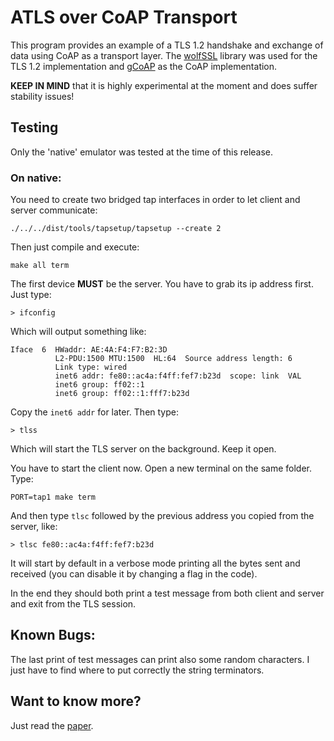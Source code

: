 # ATLS over CoAP Transport

This program provides an example of a TLS 1.2 handshake and exchange of data using CoAP as a transport layer.
The [wolfSSL](https://github.com/wolfSSL/wolfssl) library was used for the TLS 1.2 implementation and [gCoAP](https://riot-os.org/api/group__net__gcoap.html) as the CoAP implementation.

**KEEP IN MIND** that it is highly experimental at the moment and does suffer stability issues!

## Testing

Only the 'native' emulator was tested at the time of this release.

### On native:

You need to create two bridged tap interfaces in order to let client and server communicate:

    ./../../dist/tools/tapsetup/tapsetup --create 2

Then just compile and execute:

    make all term

The first device **MUST** be the server. You have to grab its ip address first. Just type:

    > ifconfig
    
Which will output something like:

```
Iface  6  HWaddr: AE:4A:F4:F7:B2:3D 
          L2-PDU:1500 MTU:1500  HL:64  Source address length: 6
          Link type: wired
          inet6 addr: fe80::ac4a:f4ff:fef7:b23d  scope: link  VAL
          inet6 group: ff02::1
          inet6 group: ff02::1:fff7:b23d
```

Copy the `inet6 addr` for later. Then type:

    > tlss
    
Which will start the TLS server on the background. Keep it open.

You have to start the client now. Open a new terminal on the same folder. Type:

    PORT=tap1 make term
    
And then type `tlsc` followed by the previous address you copied from the server, like:

    > tlsc fe80::ac4a:f4ff:fef7:b23d
    
It will start by default in a verbose mode printing all the bytes sent and received (you can disable it by changing a flag in the code).

In the end they should both print a test message from both client and server and exit from the TLS session.

## Known Bugs:

The last print of test messages can print also some random characters. I just have to find where to put correctly the string terminators.

## Want to know more?

Just read the [paper](https://tools.ietf.org/html/draft-friel-tls-atls-03).
